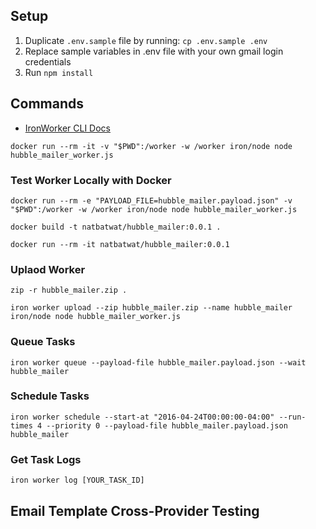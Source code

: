 ## Setup
1. Duplicate `.env.sample` file by running: `cp .env.sample .env`
2. Replace sample variables in .env file with your own gmail login credentials
3. Run `npm install`

## Commands
- [IronWorker CLI Docs](http://dev.iron.io/worker/reference/cli/)

`docker run --rm -it -v "$PWD":/worker -w /worker iron/node node hubble_mailer_worker.js`

### Test Worker Locally with Docker
`docker run --rm -e "PAYLOAD_FILE=hubble_mailer.payload.json" -v "$PWD":/worker -w /worker iron/node node hubble_mailer_worker.js`

`docker build -t natbatwat/hubble_mailer:0.0.1 .`

`docker run --rm -it natbatwat/hubble_mailer:0.0.1`

### Uplaod Worker
`zip -r hubble_mailer.zip .`

`iron worker upload --zip hubble_mailer.zip --name hubble_mailer iron/node node hubble_mailer_worker.js`

### Queue Tasks
`iron worker queue --payload-file hubble_mailer.payload.json --wait hubble_mailer`

### Schedule Tasks
`iron worker schedule --start-at "2016-04-24T00:00:00-04:00" --run-times 4 --priority 0 --payload-file hubble_mailer.payload.json hubble_mailer`

### Get Task Logs
`iron worker log [YOUR_TASK_ID]`

## Email Template Cross-Provider Testing

